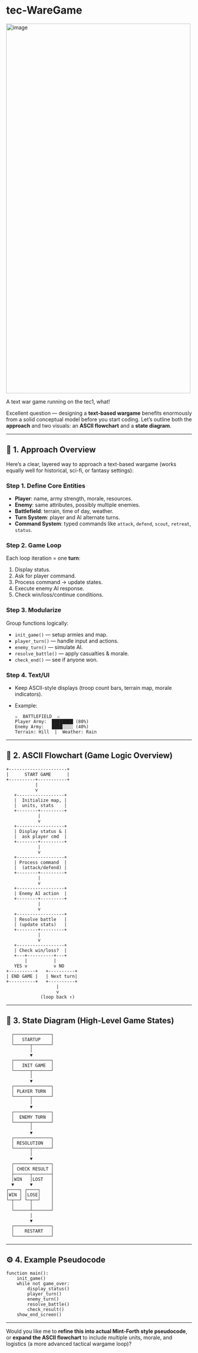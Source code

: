# tec-WareGame


<img width="500" height="1000" alt="image" src="https://github.com/user-attachments/assets/a4374c51-00ba-43de-b471-33e0027f6cf1" />



A text war game running on the tec1, what!


Excellent question — designing a **text-based wargame** benefits enormously from a solid conceptual model before you start coding. Let’s outline both the **approach** and two visuals: an **ASCII flowchart** and a **state diagram**.

---

## 🧭 1. Approach Overview

Here’s a clear, layered way to approach a text-based wargame (works equally well for historical, sci-fi, or fantasy settings):

### **Step 1. Define Core Entities**

* **Player**: name, army strength, morale, resources.
* **Enemy**: same attributes, possibly multiple enemies.
* **Battlefield**: terrain, time of day, weather.
* **Turn System**: player and AI alternate turns.
* **Command System**: typed commands like `attack`, `defend`, `scout`, `retreat`, `status`.

### **Step 2. Game Loop**

Each loop iteration = one **turn**:

1. Display status.
2. Ask for player command.
3. Process command → update states.
4. Execute enemy AI response.
5. Check win/loss/continue conditions.

### **Step 3. Modularize**

Group functions logically:

* `init_game()` — setup armies and map.
* `player_turn()` — handle input and actions.
* `enemy_turn()` — simulate AI.
* `resolve_battle()` — apply casualties & morale.
* `check_end()` — see if anyone won.

### **Step 4. Text/UI**

* Keep ASCII-style displays (troop count bars, terrain map, morale indicators).
* Example:

  ```
  ⚔️  BATTLEFIELD  ⚔️
  Player Army:  ████████ (80%)
  Enemy Army:   ████░░░░ (40%)
  Terrain: Hill  |  Weather: Rain
  ```

---

## 🧩 2. ASCII Flowchart (Game Logic Overview)

```
+----------------------+
|      START GAME      |
+----------+-----------+
           |
           v
   +------------------+
   |  Initialize map, |
   |  units, stats    |
   +--------+---------+
            |
            v
   +------------------+
   | Display status & |
   |  ask player cmd  |
   +--------+---------+
            |
            v
   +------------------+
   | Process command  |
   |  (attack/defend) |
   +--------+---------+
            |
            v
   +------------------+
   | Enemy AI action  |
   +--------+---------+
            |
            v
   +------------------+
   | Resolve battle   |
   | (update stats)   |
   +--------+---------+
            |
            v
   +------------------+
   | Check win/loss?  |
   +---+----------+---+
       |          |
   YES v          v NO
+----------+   +----------+
| END GAME |   | Next turn|
+----------+   +----------+
                   |
                   v
             (loop back ↑)
```

---

## 🔄 3. State Diagram (High-Level Game States)

```
  ┌──────────────┐
  │   STARTUP    │
  └──────┬───────┘
         │
         ▼
  ┌──────────────┐
  │   INIT GAME  │
  └──────┬───────┘
         │
         ▼
  ┌──────────────┐
  │ PLAYER TURN  │
  └──────┬───────┘
         │
         ▼
  ┌──────────────┐
  │  ENEMY TURN  │
  └──────┬───────┘
         │
         ▼
  ┌──────────────┐
  │ RESOLUTION   │
  └──────┬───────┘
         │
         ▼
  ┌──────────────┐
  │ CHECK RESULT │
  ├──────┬───────┤
  │WIN   │LOST   │
  ▼      ▼       │
┌────┐ ┌────┐    │
│WIN │ │LOSE│    │
└─┬──┘ └─┬──┘    │
  │      │       │
  └──────┴───────┘
         │
         ▼
  ┌──────────────┐
  │    RESTART   │
  └──────────────┘
```

---

## ⚙️ 4. Example Pseudocode

```pseudocode
function main():
    init_game()
    while not game_over:
        display_status()
        player_turn()
        enemy_turn()
        resolve_battle()
        check_result()
    show_end_screen()
```

---

Would you like me to **refine this into actual Mint-Forth style pseudocode**, or **expand the ASCII flowchart** to include multiple units, morale, and logistics (a more advanced tactical wargame loop)?


